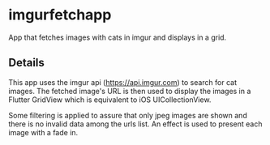 # imgurfetchapp

App that fetches images with cats in imgur and displays in a grid.

## Details

This app uses the imgur api (https://api.imgur.com) to search for cat images.
The fetched image's URL is then used to display the images in a Flutter GridView which is equivalent to iOS UICollectionView.

Some filtering is applied to assure that only jpeg images are shown and there is no invalid data among the urls list.
An effect is used to present each image with a fade in.
